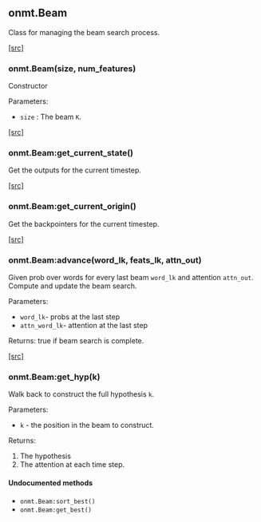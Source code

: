 <a name="onmt.Beam.dok"></a>


## onmt.Beam ##

 Class for managing the beam search process. 

<a class="entityLink" href="https://github.com/opennmt/opennmt/blob/b8ee79ced285a1b7f5720f7e1473e4955a23e9f1/lib/eval/beam.lua#L26">[src]</a>
<a name="onmt.Beam"></a>


### onmt.Beam(size, num_features) ###

Constructor

Parameters:

  * `size` : The beam `K`.


<a class="entityLink" href="https://github.com/opennmt/opennmt/blob/b8ee79ced285a1b7f5720f7e1473e4955a23e9f1/lib/eval/beam.lua#L56">[src]</a>
<a name="onmt.Beam:get_current_state"></a>


### onmt.Beam:get_current_state() ###

 Get the outputs for the current timestep.

<a class="entityLink" href="https://github.com/opennmt/opennmt/blob/b8ee79ced285a1b7f5720f7e1473e4955a23e9f1/lib/eval/beam.lua#L61">[src]</a>
<a name="onmt.Beam:get_current_origin"></a>


### onmt.Beam:get_current_origin() ###

 Get the backpointers for the current timestep.

<a class="entityLink" href="https://github.com/opennmt/opennmt/blob/b8ee79ced285a1b7f5720f7e1473e4955a23e9f1/lib/eval/beam.lua#L75">[src]</a>
<a name="onmt.Beam:advance"></a>


### onmt.Beam:advance(word_lk, feats_lk, attn_out) ###

 Given prob over words for every last beam `word_lk` and attention
 `attn_out`. Compute and update the beam search.

Parameters:

  * `word_lk`- probs at the last step
  * `attn_word_lk`- attention at the last step

Returns: true if beam search is complete.


<a class="entityLink" href="https://github.com/opennmt/opennmt/blob/b8ee79ced285a1b7f5720f7e1473e4955a23e9f1/lib/eval/beam.lua#L152">[src]</a>
<a name="onmt.Beam:get_hyp"></a>


### onmt.Beam:get_hyp(k) ###

 Walk back to construct the full hypothesis `k`.

Parameters:

  * `k` - the position in the beam to construct.

Returns:

  1. The hypothesis
  2. The attention at each time step.



#### Undocumented methods ####

<a name="onmt.Beam:sort_best"></a>
 * `onmt.Beam:sort_best()`
<a name="onmt.Beam:get_best"></a>
 * `onmt.Beam:get_best()`
